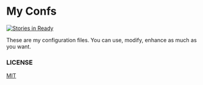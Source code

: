 # My Confs

[![Stories in Ready](https://badge.waffle.io/thassiov/confs.png?label=ready&title=Ready)](http://waffle.io/thassiov/confs)

These are my configuration files. You can use, modify, enhance as much as you 
want.


### LICENSE
[MIT](LICENSE.md)
